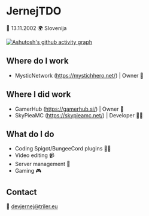 # JernejTDO 
📅 13.11.2002
🌍 Slovenija

[![Ashutosh's github activity graph](https://github-readme-activity-graph.vercel.app/graph?username=DevJernejTDO&theme=react-dark)](https://github.com/DevJernejTDO/)

## Where do I work
- MysticNetwork (https://mystichhero.net/) | Owner 👑

## Where I did work
- GamerHub (https://gamerhub.si/) | Owner 👑
- SkyPieaMC (https://skypieamc.net/) | Developer 👨‍💻

## What do I do
- Coding Spigot/BungeeCord plugins 👨‍💻
- Video editing 📹
- Server management 📁
- Gaming 🎮

## Contact
📧 devjernej@triler.eu
